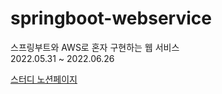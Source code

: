 # springboot-webservice
스프링부트와 AWS로 혼자 구현하는 웹 서비스  
2022.05.31 ~ 2022.06.26

[스터디 노션페이지](https://eeeyooon.notion.site/Spring-study-97b16a12bf33484a968a616254f9bfec)
